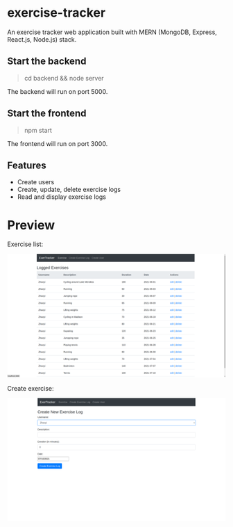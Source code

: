 # exercise-tracker

An exercise tracker web application built with MERN (MongoDB, Express, React.js, Node.js) stack.

## Start the backend
> cd backend && node server

The backend will run on port 5000.

## Start the frontend
> npm start

The frontend will run on port 3000.

## Features
- Create users
- Create, update, delete exercise logs
- Read and display exercise logs

# Preview

Exercise list:

![exercise-list](preview/exercise-list.png)

Create exercise:

![create-exercise](preview/create-exercise.png)